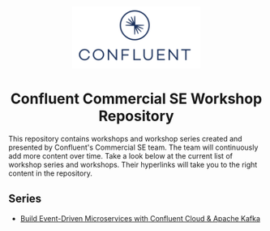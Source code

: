 <div align="center">
    <img src="images/confluent.png" width=50% height=50%>
</div>

# <div align="center">Confluent Commercial SE Workshop Repository</div>

This repository contains workshops and workshop series created and presented by Confluent's Commercial SE team. The team will continuously add more content over time. Take a look below at the current list of workshop series and workshops. Their hyperlinks will take you to the right content in the repository. 

## Series

* [Build Event-Driven Microservices with Confluent Cloud & Apache Kafka](https://github.com/confluentinc/stream-me-up-scotty/tree/master/series-microservices)
